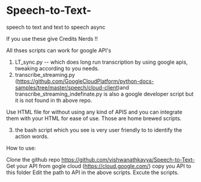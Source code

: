 # Speech-to-Text-

speech to text and text to speech async

If you use these give Credits Nerds !! 

All thses scripts can work for google API's 
1. LT_sync.py -- which does long run transcription by using google apis, tweaking according to you needs. 
2. transcribe_streaming.py (https://github.com/GoogleCloudPlatform/python-docs-samples/tree/master/speech/cloud-client)and transcribe_streaming_indefinate.py is also a google developer script but it is not found in th above repo. 

Use HTML file for without using any kind of APIS and you can integrate them with your HTML for ease of use. Those are home brewed scripts.  

3. the bash script which you see is very user friendly to to identify the action words.

How to use:

Clone the github repo https://github.com/vishwanathkavya/Speech-to-Text-
Get your API from gogle cloud (https://cloud.google.com/)
copy you API to this folder
Edit the path to API in the above scripts. 
Excute the scripts. 

